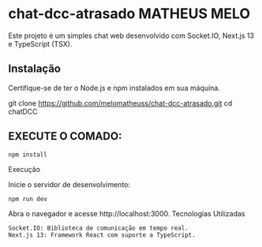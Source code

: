 # chat-dcc-atrasado MATHEUS MELO



Este projeto é um simples chat web desenvolvido com Socket.IO, Next.js 13 e TypeScript (TSX).

## Instalação

Certifique-se de ter o Node.js e npm instalados em sua máquina.

git clone https://github.com/melomatheuss/chat-dcc-atrasado.git
cd chatDCC

## EXECUTE O COMADO:
    
    npm install

Execução

Inicie o servidor de desenvolvimento:

    npm run dev

Abra o navegador e acesse http://localhost:3000.
Tecnologias Utilizadas

    Socket.IO: Biblioteca de comunicação em tempo real.
    Next.js 13: Framework React com suporte a TypeScript.



